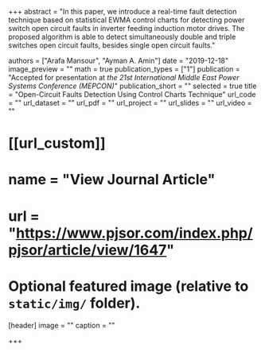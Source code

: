 +++
abstract = "In this paper, we introduce a real-time fault detection technique based on statistical EWMA control charts for detecting power switch open circuit faults in inverter feeding induction motor drives. The proposed algorithm is able to detect simultaneously double and triple switches open circuit faults, besides single open circuit faults."

authors = ["Arafa Mansour", "Ayman A. Amin"]
date = "2019-12-18"
image_preview = ""
math = true
publication_types = ["1"]
publication = "Accepted for presentation at *the 21st International Middle East Power Systems Conference (MEPCON)*"
publication_short = ""
selected = true
title = "Open-Circuit Faults Detection Using Control Charts Technique"
url_code = ""
url_dataset = ""
url_pdf = ""
url_project = ""
url_slides = ""
url_video = ""

# [[url_custom]]
# name = "View Journal Article"
# url = "https://www.pjsor.com/index.php/pjsor/article/view/1647"

# Optional featured image (relative to `static/img/` folder).
[header]
image = ""
caption = ""

+++
